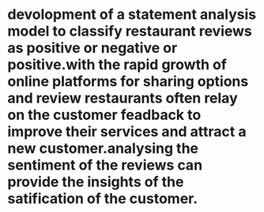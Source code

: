 # devolopment of  a statement analysis model to classify restaurant reviews as positive or negative or positive.with the rapid growth of online platforms for sharing options and review restaurants often relay on the customer feadback to improve their services and attract a new customer.analysing the sentiment of the reviews can provide the insights of the satification of the customer.
